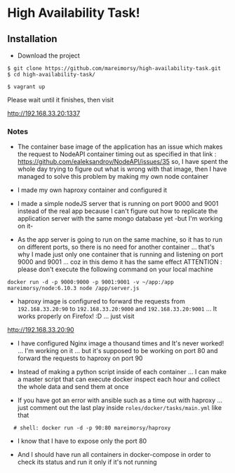 # High Availability Task!

## Installation
* Download the project
```
$ git clone https://github.com/mareimorsy/high-availability-task.git
$ cd high-availability-task/
```
```
$ vagrant up
```
Please wait until it finishes, then visit

http://192.168.33.20:1337

### Notes
* The container base image of the application has an issue which makes the request to NodeAPI container timing out as specified in that link :
https://github.com/ealeksandrov/NodeAPI/issues/35
so, I have spent the whole day trying to figure out what is wrong with that image, then I have managed to solve this problem by making my own node container

* I made my own haproxy container and configured it

* I made a simple nodeJS server that is running on port 9000 and 9001 instead of the real app because I can't figure out how to replicate the application server with the same mongo database yet -but I'm working on it-

* As the app server is going to run on the same machine, so it has to run on different ports, so there is no need for another container ... that's why I made just only one container that is running and listening on port 9000 and 9001 ... coz in this demo it has the same effect
ATTENTION : please don't execute the following command on your local machine
```
docker run -d -p 9000:9000 -p 9001:9001 -v ~/app:/app mareimorsy/node:6.10.3 node /app/server.js
```

* haproxy image is configured to forward the requests from `192.168.33.20:90` to `192.168.33.20:9000` and `192.168.33.20:9001` ... It works properly on Firefox! :D ... just visit 

http://192.168.33.20:90

* I have configured Nginx image a thousand times and It's never worked! ... I'm working on it ... but it's supposed to be working on port 80 and forward the requests to haproxy on port 90

* Instead of making a python script inside of each container ... I can make a master script that can execute docker inspect each hour and collect the whole data and send them at once

* If you have got an error with ansible such as a time out with haproxy ... just comment out the last play inside `roles/docker/tasks/main.yml` like that
```
  # shell: docker run -d -p 90:80 mareimorsy/haproxy
```

* I know that I have to expose only the port 80

* And I should have run all containers in docker-compose in order to check its status and run it only if it's not running
